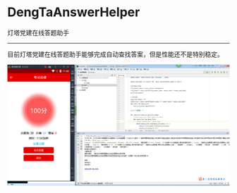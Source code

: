 # DengTaAnswerHelper
灯塔党建在线答题助手

---

目前灯塔党建在线答题助手能够完成自动查找答案，但是性能还不是特别稳定。

![image](https://github.com/itas109/DengTaAnswerHelper/raw/master/pic/0.png)
